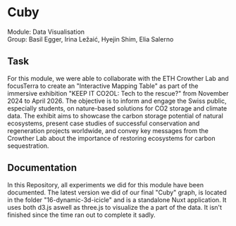 # Cuby

Module: Data Visualisation  <br>
Group: Basil Egger, Irina Ležaić, Hyejin Shim, Elia Salerno



## Task
For this module, we were able to collaborate with the ETH Crowther Lab and focusTerra to create an "Interactive Mapping Table" as part of the immersive exhibition "KEEP IT CO2OL: Tech to the rescue?" from November 2024 to April 2026. The objective is to inform and engage the Swiss public, especially students, on nature-based solutions for CO2 storage and climate data. The exhibit aims to showcase the carbon storage potential of natural ecosystems, present case studies of successful conservation and regeneration projects worldwide, and convey key messages from the Crowther Lab about the importance of restoring ecosystems for carbon sequestration.

## Documentation
In this Repository, all experiments we did for this module have been documented. The latest version we did of our final "Cuby" graph, is located in the folder "16-dynamic-3d-icicle" and is a standalone Nuxt application. It uses both d3.js aswell as three.js to visualize the a part of the data. It isn't finished since the time ran out to complete it sadly.

